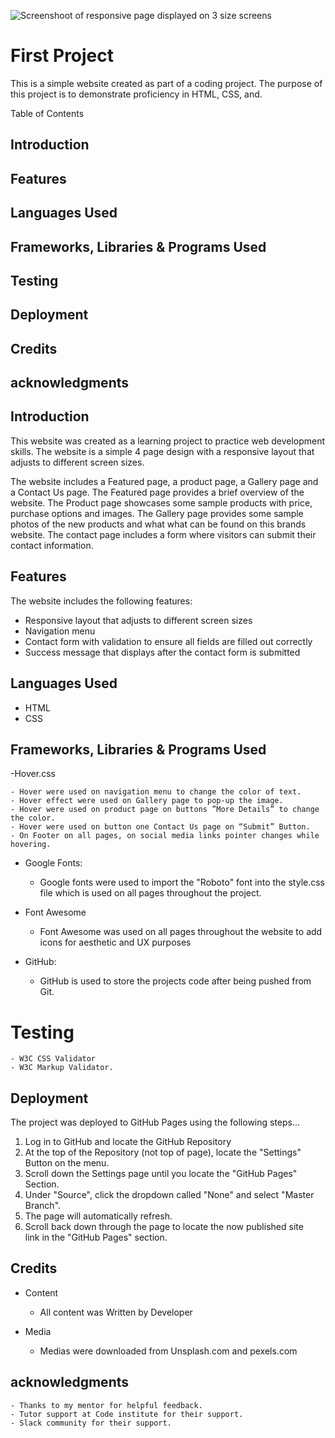 ![Screenshoot of responsive page displayed on 3 size screens](../first-project/assets/images/responsive-page-screenshoot.png)

# First Project

This is a simple website created as part of a coding project. The purpose of this project is to demonstrate proficiency in HTML, CSS, and.

Table of Contents

## Introduction
## Features
## Languages Used
## Frameworks, Libraries & Programs Used
## Testing
## Deployment
## Credits
## acknowledgments



## Introduction

This website was created as a learning project to practice web development skills. The website is a  simple 4 page design with a responsive layout that adjusts to different screen sizes.

The website includes a Featured page, a product page, a Gallery page and a  Contact Us page. The Featured page provides a brief overview of the website. The Product page showcases some sample products with price, purchase options and images. The Gallery page provides some sample photos of the new products and what what can be found on this brands website. The contact page includes a form where visitors can submit their contact information.

## Features

The website includes the following features:

- Responsive layout that adjusts to different screen sizes
- Navigation menu
- Contact form with validation to ensure all fields are filled out correctly
- Success message that displays after the contact form is submitted

## Languages Used

- HTML
- CSS

## Frameworks, Libraries & Programs Used

-Hover.css

	- Hover were used on navigation menu to change the color of text.
	- Hover effect were used on Gallery page to pop-up the image.
	- Hover were used on product page on buttons ”More Details” to change the color.
	- Hover were used on button one Contact Us page on “Submit” Button.
	- On Footer on all pages, on social media links pointer changes while hovering. 

- Google Fonts:

  - Google fonts were used to import the "Roboto" font into the style.css file which is used on all pages throughout the project.

- Font Awesome

  - Font Awesome was used on all pages throughout the website to add icons for aesthetic and UX purposes

- GitHub:

  - GitHub is used to store the projects code after being pushed from Git.

# Testing

	- W3C CSS Validator
	- W3C Markup Validator.

## Deployment

The project was deployed to GitHub Pages using the following steps...

1. Log in to GitHub and locate the GitHub Repository
2. At the top of the Repository (not top of page), locate the "Settings" Button on the menu.
3. Scroll down the Settings page until you locate the "GitHub Pages" Section.
4. Under "Source", click the dropdown called "None" and select "Master Branch".
5. The page will automatically refresh.
6. Scroll back down through the page to locate the now published site link in the "GitHub Pages" section.

## Credits

- Content
  - All content was Written by Developer

- Media
  - Medias were downloaded from Unsplash.com and pexels.com

## acknowledgments

	- Thanks to my mentor for helpful feedback.
	- Tutor support at Code institute for their support.
	- Slack community for their support.  
